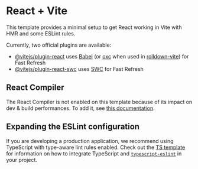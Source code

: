 # React + Vite

This template provides a minimal setup to get React working in Vite with HMR and some ESLint rules.

Currently, two official plugins are available:

- [@vitejs/plugin-react](https://github.com/vitejs/vite-plugin-react/blob/main/packages/plugin-react) uses [Babel](https://babeljs.io/) (or [oxc](https://oxc.rs) when used in [rolldown-vite](https://vite.dev/guide/rolldown)) for Fast Refresh
- [@vitejs/plugin-react-swc](https://github.com/vitejs/vite-plugin-react/blob/main/packages/plugin-react-swc) uses [SWC](https://swc.rs/) for Fast Refresh

## React Compiler

The React Compiler is not enabled on this template because of its impact on dev & build performances. To add it, see [this documentation](https://react.dev/learn/react-compiler/installation).

## Expanding the ESLint configuration

If you are developing a production application, we recommend using TypeScript with type-aware lint rules enabled. Check out the [TS template](https://github.com/vitejs/vite/tree/main/packages/create-vite/template-react-ts) for information on how to integrate TypeScript and [`typescript-eslint`](https://typescript-eslint.io) in your project.





<!-- 
// "categories": [ { "id": "1", "name": "Fresh Fruit", "image": "/Categories/image 1.svg" }, { "id": "2", "name": "Fresh Vegetables", "image": "/Categories/image 1 (1).svg" }, { "id": "3", "name": "Meat & Fish", "image": "/Categories/image 1 (2).svg" }, { "id": "4", "name": "Snacks", "image": "/Categories/image 1 (3).svg" }, { "id": "5", "name": "Beverages", "image": "/Categories/image 1 (4).svg" }, { "id": "6", "name": "Beauty & Health", "image": "/Categories/image 1 (5).svg" }, { "id": "7", "name": "Bread & Bakery", "image": "/Categories/image 1 (6).svg" }, { "id": "8", "name": "Baking Needs", "image": "/Categories/image 1 (7).svg" }, { "id": "9", "name": "Cooking", "image": "/Categories/image 1 (8).svg" }, { "id": "10", "name": "Diabetic Food", "image": "/Categories/image 1 (9).svg" }, { "id": "11", "name": "Dish Detergents", "image": "/Categories/image 1 (10).svg" }, { "id": "12", "name": "Oil", "image": "/Categories/image 1 (11).svg" } -->
